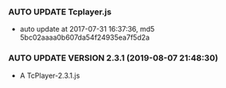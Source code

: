 ### AUTO UPDATE Tcplayer.js

- auto update at 2017-07-31 16:37:36, md5 5bc02aaaa0b607da54f24935ea7f5d2a

### AUTO UPDATE VERSION 2.3.1 (2019-08-07 21:48:30)

- A  TcPlayer-2.3.1.js
